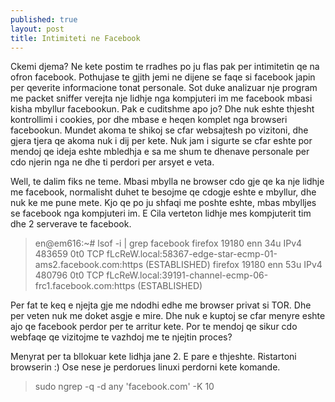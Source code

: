 ```yaml
---
published: true
layout: post
title: Intimiteti ne Facebook 
---
```


Ckemi djema?
Ne kete postim te rradhes po ju flas pak per intimitetin qe na ofron facebook.
Pothujase te gjith jemi ne dijene se faqe si facebook japin per qeverite informacione tonat personale.
Sot duke analizuar nje program me packet sniffer verejta nje lidhje nga kompjuteri im me facebook mbasi kisha mbyllur facebookun.
Pak e cuditshme apo jo? Dhe nuk eshte thjesht kontrollimi i cookies, por dhe mbase e heqen komplet nga browseri facebookun.
Mundet akoma te shikoj se cfar websajtesh po vizitoni, dhe gjera tjera qe akoma nuk i dij per kete.
Nuk jam i sigurte se cfar eshte por mendoj qe ideja eshte mbledhja e sa me shum te dhenave personale per cdo njerin nga ne dhe ti perdori per arsyet e veta.

Well, te dalim fiks ne teme.
Mbasi mbylla ne browser cdo gje qe ka nje lidhje me facebook, normalisht duhet te besojme qe cdogje eshte e mbyllur, dhe nuk ke me pune mete.
Kjo qe po ju shfaqi me poshte eshte, mbas mbylljes se facebook nga kompjuteri im.
E Cila verteton lidhje mes kompjuterit tim dhe 2 serverave te facebook.

> en@em616:~# lsof -i | grep facebook
firefox   19180         enn   34u  IPv4 483659      0t0  TCP fLcReW.local:58367-edge-star-ecmp-01-ams2.facebook.com:https (ESTABLISHED)
firefox   19180         enn   53u  IPv4 480796      0t0  TCP fLcReW.local:39191-channel-ecmp-06-frc1.facebook.com:https (ESTABLISHED)

Per fat te keq e njejta gje me ndodhi edhe me browser privat si TOR. Dhe per veten nuk me doket asgje e mire.
Dhe nuk e kuptoj se cfar menyre eshte ajo qe facebook perdor per te arritur kete. Por te mendoj qe sikur cdo webfaqe qe vizitojme te vazhdoj me te njejtin proces?

Menyrat per ta bllokuar kete lidhja jane 2.
E pare e thjeshte. Ristartoni browserin :)
Ose nese je perdorues linuxi perdorni kete komande.

> sudo ngrep -q -d any 'facebook.com' -K 10
